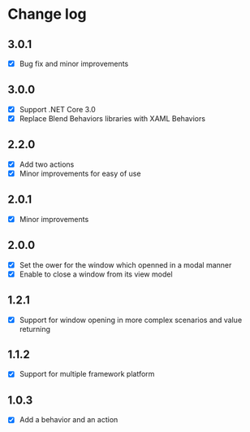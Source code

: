 # Change log
## 3.0.1
- [x] Bug fix and minor improvements
## 3.0.0
- [x] Support .NET Core 3.0
- [x] Replace Blend Behaviors libraries with XAML Behaviors
## 2.2.0
- [x] Add two actions
- [x] Minor improvements for easy of use 

## 2.0.1
- [x] Minor improvements

## 2.0.0
- [x] Set the ower for the window which openned in a modal manner
- [x] Enable to close a window from its view model

## 1.2.1
- [x] Support for window opening in more complex scenarios and value returning

## 1.1.2
- [x] Support for multiple framework platform

## 1.0.3
- [x] Add a behavior and an action
